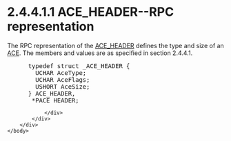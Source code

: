 <html dir="LTR" xmlns:mshelp="http://msdn.microsoft.com/mshelp" xmlns:ddue="http://ddue.schemas.microsoft.com/authoring/2003/5" xmlns:xlink="http://www.w3.org/1999/xlink" xmlns:tool="http://www.microsoft.com/tooltip">
    <head>
        <meta http-equiv="Content-Type" content="text/html; CHARSET=utf-8"></meta>
        <meta name="save" content="history"></meta>
        <title>2.4.4.1.1 ACE_HEADER--RPC representation</title>
        <xml>
            <mshelp:toctitle title="2.4.4.1.1 ACE_HEADER--RPC representation"></mshelp:toctitle>
            <mshelp:rltitle title="[MS-DTYP]: ACE_HEADER--RPC representation"></mshelp:rltitle>
            <mshelp:keyword index="A" term="66fe5ecd-f4e1-4a35-b7de-10e489a45a93"></mshelp:keyword>
            <mshelp:attr name="DCSext.ContentType" value="open specification"></mshelp:attr>
            <mshelp:attr name="AssetID" value="66fe5ecd-f4e1-4a35-b7de-10e489a45a93"></mshelp:attr>
            <mshelp:attr name="TopicType" value="kbRef"></mshelp:attr>
            <mshelp:attr name="DCSext.Title" value="[MS-DTYP]: ACE_HEADER--RPC representation" />
        </xml>
    </head>
    <body>
        <div id="header">
            <h1 class="heading">2.4.4.1.1 ACE_HEADER--RPC representation</h1>
        </div>
        <div id="mainSection">
            <div id="mainBody">
                <div id="allHistory" class="saveHistory"></div>
                <div id="sectionSection0" class="section" name="collapseableSection">
                    

<p>The RPC representation of the <a href="628ebb1d-c509-4ea0-a10f-77ef97ca4586.html">ACE_HEADER</a> defines the
type and size of an <a href="d06e5a81-176e-46c6-9cf7-9137aad4455e.html">ACE</a>.
The members and values are as specified in section 2.4.4.1.</p>

<dl>
<dd>
<div><pre> typedef struct _ACE_HEADER {
   UCHAR AceType;
   UCHAR AceFlags;
   USHORT AceSize;
 } ACE_HEADER,
  *PACE_HEADER;
</pre></div>
</dd></dl>


                </div>
            </div>
        </div>
    </body>
</html>